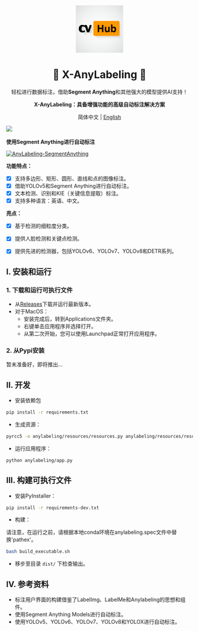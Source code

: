 <p align="center">
  <img alt="X-AnyLabeling" style="width: 128px; max-width: 100%; height: auto;" src="https://github.com/CVHub520/Resources/blob/main/X-Anylabeling/logo.png"/>
  <h1 align="center"> 💫 X-AnyLabeling 💫</h1>
  <p align="center">轻松进行数据标注，借助<b>Segment Anything</b>和其他强大的模型提供AI支持！</p>
  <p align="center"><b>X-AnyLabeling：具备增强功能的高级自动标注解决方案</b></p>
</p>

<div align="center">

简体中文 | [English](README.md)

</div>


![](https://user-images.githubusercontent.com/18329471/234640541-a6a65fbc-d7a5-4ec3-9b65-55305b01a7aa.png)


**使用Segment Anything进行自动标注**

<a href="https://b23.tv/AcwX0Gx">
  <img style="width: 800px; margin-left: auto; margin-right: auto; display: block;" alt="AnyLabeling-SegmentAnything" src="https://github.com/CVHub520/Resources/blob/main/X-Anylabeling/demo.gif"/>
</a>


**功能特点：**

- [x] 支持多边形、矩形、圆形、直线和点的图像标注。
- [x] 借助YOLOv5和Segment Anything进行自动标注。
- [x] 文本检测、识别和KIE（关键信息提取）标注。
- [x] 支持多种语言：英语、中文。

**亮点：**

- [x] 基于检测的细粒度分类。
- [x] 提供人脸检测和关键点检测。
- [x] 提供先进的检测器，包括YOLOv6、YOLOv7、YOLOv8和DETR系列。


## I. 安装和运行

### 1. 下载和运行可执行文件

- 从[Releases](https://github.com/CVHub520/X-AnyLabeling/releases/tag/v0.1.1)下载并运行最新版本。
- 对于MacOS：
  - 安装完成后，转到Applications文件夹。
  - 右键单击应用程序并选择打开。
  - 从第二次开始，您可以使用Launchpad正常打开应用程序。

### 2. 从Pypi安装

暂未准备好，即将推出...


## II. 开发

- 安装依赖包

```bash
pip install -r requirements.txt
```

- 生成资源：

```bash
pyrcc5 -o anylabeling/resources/resources.py anylabeling/resources/resources.qrc
```

- 运行应用程序：

```bash
python anylabeling/app.py
```

## III. 构建可执行文件

- 安装PyInstaller：

```bash
pip install -r requirements-dev.txt
```

- 构建：

请注意，在运行之前，请根据本地conda环境在anylabeling.spec文件中替换'pathex'。

```bash
bash build_executable.sh
```

- 移步至目录 `dist/` 下检查输出。


## IV. 参考资料

- 标注用户界面的构建借鉴了LabelImg、LabelMe和Anylabeling的思想和组件。
- 使用Segment Anything Models进行自动标注。
- 使用YOLOv5、YOLOv6、YOLOv7、YOLOv8和YOLOX进行自动标注。
